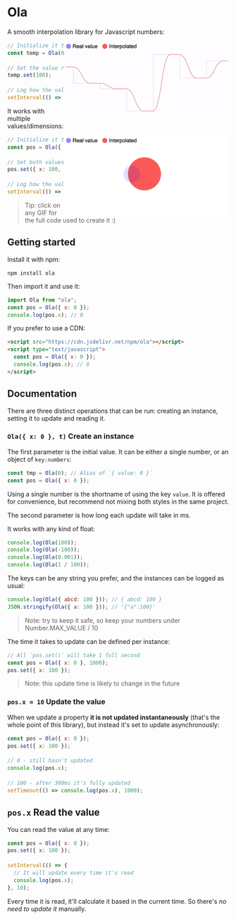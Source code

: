 # Ola

A smooth interpolation library for Javascript numbers:

<img align="right" width="375" height="180" src="./docs/line.gif">

```js
// Initialize it to 0
const temp = Ola(0);

// Set the value randomly (async)
temp.set(100);

// Log how the value evolves from 0 to 100
setInterval(() => console.log(temp.value), 10);
```

It works with multiple values/dimensions:

<img align="right" width="375" height="180" src="./docs/ball.gif">

```js
// Initialize it to origin
const pos = Ola({ x: 0, y: 0 });

// Set both values to 100
pos.set({ x: 100, y: 100 });

// Log how the values evolve
setInterval(() => console.log(pos.x, pos.y), 10);
```

> Tip: click on any GIF for the full code used to create it :)

## Getting started

Install it with npm:

```
npm install ola
```

Then import it and use it:

```js
import Ola from "ola";
const pos = Ola({ x: 0 });
console.log(pos.x); // 0
```

If you prefer to use a CDN:

```html
<script src="https://cdn.jsdelivr.net/npm/ola"></script>
<script type="text/javascript">
  const pos = Ola({ x: 0 });
  console.log(pos.x); // 0
</script>
```

## Documentation

There are three distinct operations that can be run: creating an instance, setting it to update and reading it.

### `Ola({ x: 0 }, t)` Create an instance

The first parameter is the initial value. It can be either a single number, or an object of `key:numbers`:

```js
const tmp = Ola(0); // Alias of `{ value: 0 }`
const pos = Ola({ x: 0 });
```

Using a single number is the shortname of using the key `value`. It is offered for convenience, but recommend not mixing both styles in the same project.

The second parameter is how long each update will take in ms.

It works with any kind of float:

```js
console.log(Ola(100));
console.log(Ola(-100));
console.log(Ola(0.001));
console.log(Ola(1 / 100));
```

The keys can be any string you prefer, and the instances can be logged as usual:

```js
console.log(Ola({ abcd: 100 })); // { abcd: 100 }
JSON.stringify(Ola({ a: 100 })); // '{"a":100}'
```

> Note: try to keep it safe, so keep your numbers under Number.MAX_VALUE / 10

The time it takes to update can be defined per instance:

```js
// All `pos.set()` will take 1 full second
const pos = Ola({ x: 0 }, 1000);
pos.set({ x: 100 });
```

> Note: this update time is likely to change in the future

### `pos.x = 10` Update the value

When we update a property **it is not updated instantaneously** (that's the whole point of this library), but instead it's set to update asynchronously:

```js
const pos = Ola({ x: 0 });
pos.set({ x: 100 });

// 0 - still hasn't updated
console.log(pos.x);

// 100 - after 300ms it's fully updated
setTimeout(() => console.log(pos.x), 1000);
```

## `pos.x` Read the value

You can read the value at any time:

```js
const pos = Ola({ x: 0 });
pos.set({ x: 100 });

setInterval(() => {
  // It will update every time it's read
  console.log(pos.x);
}, 10);
```

Every time it is read, it'll calculate it based in the current time. So there's _no need to update it_ manually.
